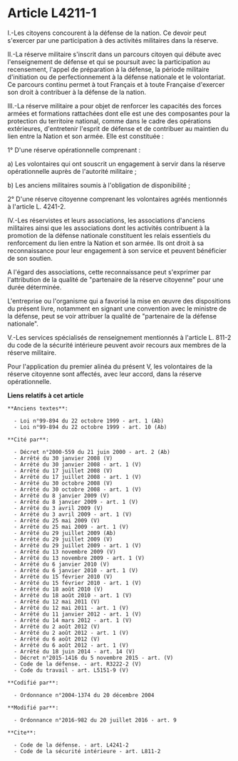 # Article L4211-1

I.-Les citoyens concourent à la défense de la nation. Ce devoir peut s'exercer par une participation à des activités
militaires dans la réserve. 

II.-La réserve militaire s'inscrit dans un parcours citoyen qui débute avec l'enseignement de défense et qui se poursuit avec
la participation au recensement, l'appel de préparation à la défense, la période militaire d'initiation ou de
perfectionnement à la défense nationale et le volontariat. Ce parcours continu permet à tout Français et à toute Française
d'exercer son droit à contribuer à la défense de la nation. 

III.-La réserve militaire a pour objet de renforcer les capacités des forces armées et formations rattachées dont elle est
une des composantes pour la protection du territoire national, comme dans le cadre des opérations extérieures, d'entretenir
l'esprit de défense et de contribuer au maintien du lien entre la Nation et son armée. Elle est constituée : 

1° D'une réserve opérationnelle comprenant : 

a) Les volontaires qui ont souscrit un engagement à servir dans la réserve opérationnelle auprès de l'autorité militaire ; 

b) Les anciens militaires soumis à l'obligation de disponibilité ; 

2° D'une réserve citoyenne comprenant les volontaires agréés mentionnés à l'article L. 4241-2. 

IV.-Les réservistes et leurs associations, les associations d'anciens militaires ainsi que les associations dont les
activités contribuent à la promotion de la défense nationale constituent les relais essentiels du renforcement du lien entre
la Nation et son armée. Ils ont droit à sa reconnaissance pour leur engagement à son service et peuvent bénéficier de son
soutien. 

A l'égard des associations, cette reconnaissance peut s'exprimer par l'attribution de la qualité de "partenaire de la réserve
citoyenne" pour une durée déterminée. 

L'entreprise ou l'organisme qui a favorisé la mise en œuvre des dispositions du présent livre, notamment en signant une
convention avec le ministre de la défense, peut se voir attribuer la qualité de "partenaire de la défense nationale". 

V.-Les services spécialisés de renseignement mentionnés à l'article L. 811-2 du code de la sécurité intérieure peuvent avoir
recours aux membres de la réserve militaire. 

Pour l'application du premier alinéa du présent V, les volontaires de la réserve citoyenne sont affectés, avec leur accord,
dans la réserve opérationnelle.

**Liens relatifs à cet article**

	**Anciens textes**:

	  - Loi n°99-894 du 22 octobre 1999 - art. 1 (Ab)
	  - Loi n°99-894 du 22 octobre 1999 - art. 10 (Ab)

	**Cité par**:

	  - Décret n°2000-559 du 21 juin 2000 - art. 2 (Ab)
	  - Arrêté du 30 janvier 2008 (V)
	  - Arrêté du 30 janvier 2008 - art. 1 (V)
	  - Arrêté du 17 juillet 2008 (V)
	  - Arrêté du 17 juillet 2008 - art. 1 (V)
	  - Arrêté du 30 octobre 2008 (V)
	  - Arrêté du 30 octobre 2008 - art. 1 (V)
	  - Arrêté du 8 janvier 2009 (V)
	  - Arrêté du 8 janvier 2009 - art. 1 (V)
	  - Arrêté du 3 avril 2009 (V)
	  - Arrêté du 3 avril 2009 - art. 1 (V)
	  - Arrêté du 25 mai 2009 (V)
	  - Arrêté du 25 mai 2009 - art. 1 (V)
	  - Arrêté du 29 juillet 2009 (Ab)
	  - Arrêté du 29 juillet 2009 (V)
	  - Arrêté du 29 juillet 2009 - art. 1 (V)
	  - Arrêté du 13 novembre 2009 (V)
	  - Arrêté du 13 novembre 2009 - art. 1 (V)
	  - Arrêté du 6 janvier 2010 (V)
	  - Arrêté du 6 janvier 2010 - art. 1 (V)
	  - Arrêté du 15 février 2010 (V)
	  - Arrêté du 15 février 2010 - art. 1 (V)
	  - Arrêté du 18 août 2010 (V)
	  - Arrêté du 18 août 2010 - art. 1 (V)
	  - Arrêté du 12 mai 2011 (V)
	  - Arrêté du 12 mai 2011 - art. 1 (V)
	  - Arrêté du 11 janvier 2012 - art. 1 (V)
	  - Arrêté du 14 mars 2012 - art. 1 (V)
	  - Arrêté du 2 août 2012 (V)
	  - Arrêté du 2 août 2012 - art. 1 (V)
	  - Arrêté du 6 août 2012 (V)
	  - Arrêté du 6 août 2012 - art. 1 (V)
	  - Arrêté du 18 juin 2014 - art. 14 (V)
	  - Décret n°2015-1416 du 5 novembre 2015 - art. (V)
	  - Code de la défense. - art. R3222-2 (V)
	  - Code du travail - art. L5151-9 (V)

	**Codifié par**:

	  - Ordonnance n°2004-1374 du 20 décembre 2004

	**Modifié par**:

	  - Ordonnance n°2016-982 du 20 juillet 2016 - art. 9

	**Cite**:

	  - Code de la défense. - art. L4241-2
	  - Code de la sécurité intérieure - art. L811-2
